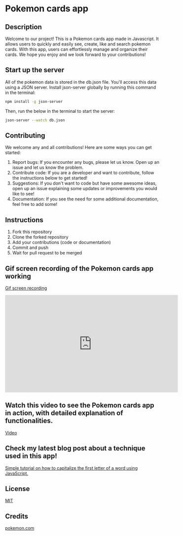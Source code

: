 # Pokemon cards app

## Description
Welcome to our project! This is a Pokemon cards app made in Javascript. It allows users to quickly and easily see, create, like and search pokemon cards. With this app, users can effortlessly manage and organize their cards. We hope you enjoy and we look forward to your contributions!

## Start up the server
All of the pokemon data is stored in the db.json file. You'll access this data using a JSON server. Install json-server globally by running this command in the terminal:

```bash
npm install -g json-server
```
Then, run the below in the terminal to start the server:

```bash
json-server --watch db.json
```

## Contributing
We welcome any and all contributions! Here are some ways you can get started:
1. Report bugs: If you encounter any bugs, please let us know. Open up an issue and let us know the problem.
2. Contribute code: If you are a developer and want to contribute, follow the instructions below to get started!
3. Suggestions: If you don't want to code but have some awesome ideas, open up an issue explaining some updates or improvements you would like to see!
4. Documentation: If you see the need for some additional documentation, feel free to add some!

## Instructions
1. Fork this repository
2. Clone the forked repository
3. Add your contributions (code or documentation)
4. Commit and push
5. Wait for pull request to be merged

## Gif screen recording of the Pokemon cards app working

[Gif screen recording](https://capture.dropbox.com/vjZiPkulmKCyu3JB)
<iframe src="https://capture.dropbox.com/embed/vjZiPkulmKCyu3JB?source=copy-embed" width="560" height="315" frameborder="0" allow="accelerometer; autoplay; clipboard-write; encrypted-media; gyroscope; picture-in-picture" allowfullscreen></iframe>

## Watch this video to see the Pokemon cards app in action, with detailed explanation of functionalities.

[Video]()

## Check my latest blog post about a technique used in this app! 

[Simple tutorial on how to capitalize the first letter of a word using JavaScript.](https://dev.to/acrrj123/simple-tutorial-on-how-to-uppercasecapitalize-the-first-letter-of-a-word-with-javascript-47hh)

## License

[MIT](https://choosealicense.com/licenses/mit/)

## Credits
[pokemon.com](https://www.pokemon.com/us)


